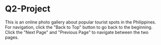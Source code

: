 # Q2-Project

This is an online photo gallery about popular tourist spots in the Philippines. For navigation, click the "Back to Top" button to go back to the beginning. Click the "Next Page" and "Previous Page" to navigate between the two pages.
